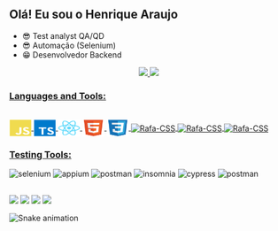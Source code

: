 ## Olá! Eu sou o Henrique Araujo

- 😎 Test analyst QA/QD 
- 😎 Automação (Selenium)
- 😁 Desenvolvedor Backend

<div align="center">
  <a href="https://github.com/Henrique-Arau">
  <img height="180em" src="https://github-readme-stats.vercel.app/api?username=Henrique-Arau&layout=compact&langs_count=7&theme=transparent"/>
  <img height="180em" src="https://github-readme-stats.vercel.app/api/top-langs/?username=Henrique-Arau&layout=compact&bg_color=000&border_color=30A3DC&title_color=E94D5F&text_color=FFF" />
 
</div>
  <h3 align="left">Languages and Tools:</h3>
  <div style="display: inline_block"><br>
  <img align="center" alt="Rafa-Js" height="30" width="40" src="https://raw.githubusercontent.com/devicons/devicon/master/icons/javascript/javascript-plain.svg">
  <img align="center" alt="Rafa-Ts" height="30" width="40" src="https://raw.githubusercontent.com/devicons/devicon/master/icons/typescript/typescript-plain.svg">
  <img align="center" alt="Rafa-React" height="30" width="40" src="https://raw.githubusercontent.com/devicons/devicon/master/icons/react/react-original.svg">
  <img align="center" alt="Rafa-HTML" height="30" width="40" src="https://raw.githubusercontent.com/devicons/devicon/master/icons/html5/html5-original.svg">
  <img align="center" alt="Rafa-CSS" height="30" width="40" src="https://raw.githubusercontent.com/devicons/devicon/master/icons/css3/css3-original.svg">
  <img align="center" alt="Rafa-CSS" height="30" width="40" src="https://img.icons8.com/color/48/000000/java-coffee-cup-logo--v1.png"/>
  <img align="center" alt="Rafa-CSS" height="30" width="40" src="https://img.icons8.com/color/48/000000/kotlin.png" />  
  <img align="center" alt="Rafa-CSS" height="30" width="40" src="https://img.icons8.com/color/48/000000/python--v1.png" />  

   
  <h3 align="left">Testing Tools:</h3>
  
</a> <img alt="selenium" height="40" width="40" src="https://upload.wikimedia.org/wikipedia/commons/d/d5/Selenium_Logo.png">
</a> <img alt="appium" height="40" width="40" src="https://w7.pngwing.com/pngs/372/674/png-transparent-appium-test-automation-software-testing-selenium-calabash-purple-violet-text-thumbnail.png">
</a>  <img alt="postman" height="40" width="40" src="https://www.svgrepo.com/download/354202/postman-icon.svg">
</a> <img alt="insomnia" height="40" width="40" src="https://seeklogo.com/images/I/insomnia-logo-A35E09EB19-seeklogo.com.png">
</a> <img alt="cypress" height="40" width="40" src="https://asset.brandfetch.io/idIq_kF0rb/idv3zwmSiY.jpeg">
</a>  <img alt="postman" height="40" width="40" src="https://www.svgrepo.com/download/434244/robot.svg">
 
</div>
  
  ##
  
  <div> 
  <a href="" target="_blank"><img src="https://img.shields.io/badge/YouTube-FF0000?style=for-the-badge&logo=youtube&logoColor=white" target="_blank"></a>
  <a href="https://www.instagram.com/henriaraujo15/" target="_blank"><img src="https://img.shields.io/badge/-Instagram-%23E4405F?style=for-the-badge&logo=instagram&logoColor=white" target="_blank"></a>
  <a href = "https://mail.google.com/mail/u/0/"><img src="https://img.shields.io/badge/-Gmail-%23333?style=for-the-badge&logo=gmail&logoColor=white" target="_blank"></a>
  <a href="https://www.linkedin.com/in/henrique-ara%C3%BAjo-67b322129/" target="_blank"><img src="https://img.shields.io/badge/-LinkedIn-%230077B5?style=for-the-badge&logo=linkedin&logoColor=white" target="_blank"></a> 
  
  ![Snake animation](https://github.com/Henrique-Arau/Henrique-Arau/blob/output/github-contribution-grid-snake.svg)

  
</div>



